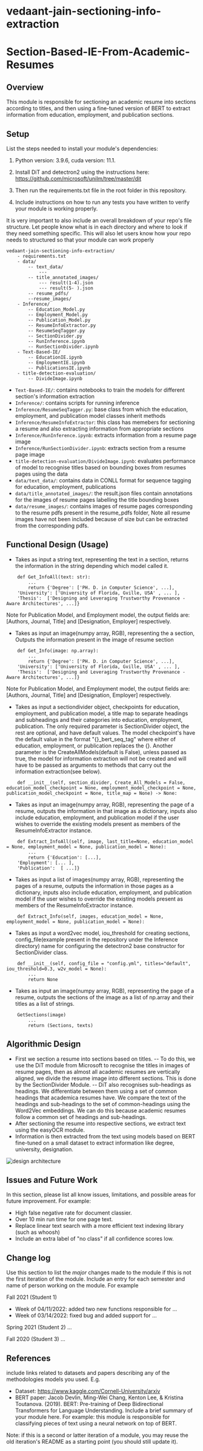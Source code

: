 # vedaant-jain-sectioning-info-extraction

# Section-Based-IE-From-Academic-Resumes

## Overview

This module is responsible for sectioning an academic resume into sections according to titles, and then using a fine-tuned version of BERT to extract information from education, employment, and publication sections. 

## Setup

List the steps needed to install your module's dependencies: 

1. Python version: 3.9.6, cuda version: 11.1.

2. Install DiT and detectron2 using the instructions here: https://github.com/microsoft/unilm/tree/master/dit

3. Then run the requirements.txt file in the root folder in this repository. 

4. Include instructions on how to run any tests you have written to verify your module is working properly. 

It is very important to also include an overall breakdown of your repo's file structure. Let people know what is in each directory and where to look if they need something specific. This will also let users know how your repo needs to structured so that your module can work properly

```
vedaant-jain-sectioning-info-extraction/
    - requirements.txt
    - data/ 
        -- text_data/
            --- 
        -- title_annotated_images/
            --- result(1-4).json
            --- result(5- ).json
        -- resume_pdfs/
        --resume_images/
    - Inference/
        -- Education_Model.py
        -- Employment_Model.py
        -- Publication_Model.py
        -- ResumeInfoExtractor.py
        -- ResumeSeqTagger.py
        -- SectionDivider.py
        -- RunInference.ipynb
        -- RunSectionDivider.ipynb
    - Text-Based-IE/
        -- EducationIE.ipynb
        -- EmploymentIE.ipynb
        -- PublicationsIE.ipynb
    - title-detection-evaluation/
        -- DivideImage.ipynb

``` 
* `Text-Based-IE/`: contains notebooks to train the models for different section's information extraction
* `Inference/`: contains scripts for running inference
* `Inference/ResumeSeqTagger.py`: base class from which the education, employment, and publication model classes inherit methods
* `Inference/ResumeInfoExtractor`: this class has memebers for sectioning a resume and also extracting information from appropriate sections
* `Inference/RunInference.ipynb`: extracts information from a resume page image
* `Inference/RunSectionDivider.ipynb`: extracts section from a resume page image
* `title-detection-evaluation/DivideImage.ipynb`: evaluates performance of model to recognise titles based on bounding boxes from resumes pages using the data
* `data/text_data/`: contains data in CONLL format for sequence tagging for education, employment, publications
* `data/title_annotated_images/`: the result.json files contain annotations for the images of resume pages labelling the title bounding boxes
* `data/resume_images/`: contains images of resume pages corresponding to the resume pdfs present in the resume_pdfs folder, Note all resume images have not been included because of size but can be extracted from the corresponding pdfs.

## Functional Design (Usage)

* Takes as input a string text, representing the text in a section, returns the information in the string depending which model called it. 
```python, Education_Model.py
    def Get_InfoAll(text: str):
        ... 
        return {'Degree': ['PH. D. in Computer Science', ...],
    'University': ['University of Florida, Gville, USA' , ... ],
    'Thesis':  ['Designing and Leveraging Trustworthy Provenance - Aware Architectures', ...]}
```
Note for Publication Model, and Employment model, the output fields are: [Authors, Journal, Title] and [Designation, Employer] respectively.

* Takes as input an image(numpy array, RGB), representing the a section, Outputs the information present in the image of resume section 
```python, Education_Model.py
    def Get_Info(image: np.array):
        ... 
        return {'Degree': ['PH. D. in Computer Science', ...],
    'University': ['University of Florida, Gville, USA' , ... ],
    'Thesis':  ['Designing and Leveraging Trustworthy Provenance - Aware Architectures', ...]}
```
Note for Publication Model, and Employment model, the output fields are: [Authors, Journal, Title] and [Designation, Employer] respectively.

* Takes as input a sectiondivider object, checkpoints for education, employment, and publication model, a title map to separate headings and subheadings and their categories into education, employment, publication. The only required parameter is SectionDivider object, the rest are optional, and have default values. The model checkpoint's have the default value in the format "{}_bert_seq_tag" where either of education, employment, or publication replaces the {}. Another parameter is the CreateAllModels(default is False), unless passed as true, the model for information extraction will not be created and will have to be passed as arguments to methods that carry out the information extraction(see below).  
```python, ResumeInfoExtractor.py
    def __init__(self, section_divider, Create_All_Models = False, education_model_checkpoint = None, employment_model_checkpoint = None, publication_model_checkpoint = None, title_map = None) -> None:
```

* Takes as input an image(numpy array, RGB), representing the page of a resume, outputs the information in that image as a dictionary, inputs also include education, employment, and publication model if the user wishes to override the existing models present as members of the ResumeInfoExtractor instance.
```python, ResumeInfoExtractor.py
    def Extract_InfoAll(self, image, last_title=None, education_model = None, employment_model = None, publication_model = None):
        ... 
        return {'Education': [...],
    'Employment': [... ],
    'Publication':  [ ...]}
```
* Takes as input a list of images(numpy array, RGB), representing the pages of a resume, outputs the information in those pages as a dictionary, inputs also include education, employment, and publication model if the user wishes to override the existing models present as members of the ResumeInfoExtractor instance.
```python, ResumeInfoExtractor.py
    def Extract_Info(self, images, education_model = None, employment_model = None, publication_model = None):
```

* Takes as input a word2vec model, iou_threshold for creating sections, config_file(example present in the repository under the Inference directory) name for configuring the detectron2 base constructor for SectionDivider class.
```python, SectionDivider.py
    def __init__(self, config_file = "config.yml", titles="default", iou_threshold=0.3, w2v_model = None):
        ... 
        return None
```

* Takes as input an image(numpy array, RGB), representing the page of a resume, outputs the sections of the image as a list of np.array and their titles as a list of strings. 
```python, SectionDivider.py
    GetSections(image)
        ... 
        return (Sections, texts)
```
## Algorithmic Design 
- First we section a resume into sections based on titles.
 -- To do this, we use the DiT module from Microsoft to recognise the titles in images of resume pages, then as almost all academic resumes are vertically aligned, we divide the resume image into different sections. This is done by the SectionDivider Module.
 -- DiT also recognises sub-headings as headings. We differentiate between them using a set of common headings that academica resumes have. We compare the text of the headings and sub-headings to the set of common-headings using the Word2Vec embeddings. We can do this because academic resumes follow a common set of headings and sub-headings.
- After sectioning the resume into respective sections, we extract text using the easyOCR module.
- Information is then extracted from the text using models based on BERT fine-tuned on a small dataset to extract information like degree, university, designation.


![design architecture](https://github.com/Forward-UIUC-2021F/guidelines/blob/main/template_diagrams/sample-design.png)





## Issues and Future Work

In this section, please list all know issues, limitations, and possible areas for future improvement. For example:

* High false negative rate for document classier. 
* Over 10 min run time for one page text.
* Replace linear text search with a more efficient text indexing library (such as whoosh)
* Include an extra label of "no class" if all confidence scores low. 


## Change log

Use this section to list the _major_ changes made to the module if this is not the first iteration of the module. Include an entry for each semester and name of person working on the module. For example 

Fall 2021 (Student 1)
* Week of 04/11/2022: added two new functions responsible for ...
* Week of 03/14/2022: fixed bug and added support for ...

Spring 2021 (Student 2)
...

Fall 2020 (Student 3)
...


## References 
include links related to datasets and papers describing any of the methodologies models you used. E.g. 

* Dataset: https://www.kaggle.com/Cornell-University/arxiv 
* BERT paper: Jacob Devlin, Ming-Wei Chang, Kenton Lee, & Kristina Toutanova. (2019). BERT: Pre-training of Deep Bidirectional Transformers for Language Understanding.
Include a brief summary of your module here. For example: this module is responsible for classifying pieces of text using a neural network on top of BERT. 

Note: if this is a second or latter iteration of a module, you may reuse the old iteration's README as a starting point (you should still update it). 
